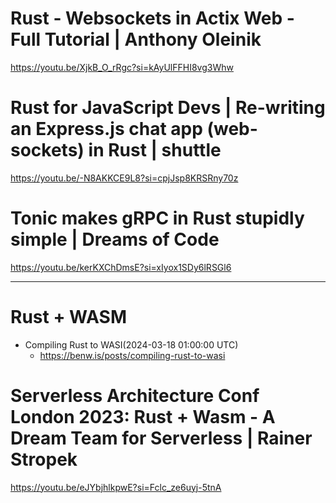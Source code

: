 # Rust - Websockets in Actix Web - Full Tutorial | Anthony Oleinik
https://youtu.be/XjkB_O_rRgc?si=kAyUlFFHI8vg3Whw

# Rust for JavaScript Devs | Re-writing an Express.js chat app (web-sockets) in Rust | shuttle
https://youtu.be/-N8AKKCE9L8?si=cpjJsp8KRSRny70z

# Tonic makes gRPC in Rust stupidly simple | Dreams of Code
https://youtu.be/kerKXChDmsE?si=xIyox1SDy6lRSGl6

<hr>

# Rust + WASM
- Compiling Rust to WASI(2024-03-18 01:00:00 UTC)
  - https://benw.is/posts/compiling-rust-to-wasi

# Serverless Architecture Conf London 2023: Rust + Wasm - A Dream Team for Serverless | Rainer Stropek
https://youtu.be/eJYbjhlkpwE?si=Fclc_ze6uyj-5tnA

